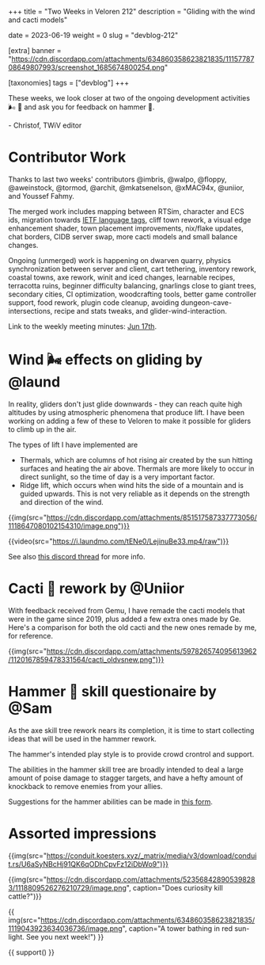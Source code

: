 +++
title = "Two Weeks in Veloren 212"
description = "Gliding with the wind and cacti models"

date = 2023-06-19
weight = 0
slug = "devblog-212"

[extra]
banner = "https://cdn.discordapp.com/attachments/634860358623821835/1115778708649807993/screenshot_1685674800254.png"

[taxonomies]
tags = ["devblog"]
+++

These weeks, we look closer at two of the ongoing development activities 🌬️ 🌵 and ask you for feedback on hammer 🔨.

\- Christof, TWiV editor

# Contributor Work

Thanks to last two weeks' contributors @imbris, @walpo, @floppy, @aweinstock, @tormod, @archit, @mkatsenelson, @xMAC94x, @uniior, and Youssef Fahmy.

The merged work includes mapping between RTSim, character and ECS ids, migration towards [IETF language tags](https://en.wikipedia.org/wiki/IETF_language_tag), cliff town rework, a visual edge enhancement shader, town placement improvements, nix/flake updates, chat borders, CIDB server swap, more cacti models and small balance changes.

Ongoing (unmerged) work is happening on dwarven quarry, physics synchronization between server and client, cart tethering, inventory rework, coastal towns, axe rework, winit and iced changes, 
learnable recipes, terracotta ruins, beginner difficulty balancing, gnarlings close to giant trees, secondary cities, CI optimization, woodcrafting tools, better game controller support, food rework, 
plugin code cleanup, avoiding dungeon-cave-intersections, recipe and stats tweaks, and glider-wind-interaction.

Link to the weekly meeting minutes: [Jun 17th](https://hackmd.io/@veloren/H1Vygzjvn).

# Wind 🌬️ effects on gliding by @laund

In reality, gliders don't just glide downwards - they can reach quite high altitudes by using atmospheric phenomena that produce lift. I have been working on adding a few of these to Veloren to make it possible for gliders to climb up in the air. 

The types of lift I have implemented are

 - Thermals, which are columns of hot rising air created by the sun hitting surfaces and heating the air above. Thermals are more likely to occur in direct sunlight, so the time of day is a very important factor.
 - Ridge lift, which occurs when wind hits the side of a mountain and is guided upwards. This is not very reliable as it depends on the strength and direction of the wind.

{{img(src="https://cdn.discordapp.com/attachments/851517587337773056/1118647080102154310/image.png")}}

{{video(src="https://i.laundmo.com/tENe0/LejinuBe33.mp4/raw")}}

See also [this discord thread](https://discord.com/channels/449602562165833758/851517587337773056/1118647080370569266) for more info.

# Cacti 🌵 rework by @Uniior

With feedback received from Gemu, I have remade the cacti models that were in the game since 2019, plus added a few extra ones made by Ge. Here's a comparison for both the old cacti and the new ones remade by me, for reference.

{{img(src="https://cdn.discordapp.com/attachments/597826574095613962/1120167859478331564/cacti_oldvsnew.png")}}

# Hammer 🔨 skill questionaire by @Sam

As the axe skill tree rework nears its completion, it is time to start collecting ideas that will be used in the hammer rework.

The hammer's intended play style is to provide crowd crontrol and support.

The abilities in the hammer skill tree are broadly intended to deal a large amount of poise damage to stagger targets, and have a hefty amount of knockback to remove enemies from your allies.

Suggestions for the hammer abilities can be made in [this form](https://docs.google.com/forms/d/1nydiL6QnG73CxzE8LU2u19aeYRhz5VxdOynY27JdqHQ).

# Assorted impressions

{{img(src="https://conduit.koesters.xyz/_matrix/media/v3/download/conduit.rs/U6aSyNBcHj91QK6qODhCpvFz12iDbWo9")}}

{{img(src="https://cdn.discordapp.com/attachments/523568428905398283/1118809526276210729/image.png", caption="Does curiosity kill cattle?")}}

{{
    img(src="https://cdn.discordapp.com/attachments/634860358623821835/1119043923634036736/image.png",
    caption="A tower bathing in red sun-light. See you next week!")
}}

{{ support() }}
